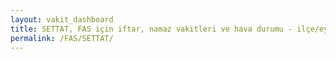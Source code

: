 ```yaml
---
layout: vakit_dashboard
title: SETTAT, FAS için iftar, namaz vakitleri ve hava durumu - ilçe/eyalet seç
permalink: /FAS/SETTAT/
---
```


<script type="text/javascript">
  var GLOBAL_COUNTRY = 'FAS';
  var GLOBAL_CITY = 'SETTAT';
  var GLOBAL_STATE = '';
  var lat = 72;
  var lon = 21;
</script>
